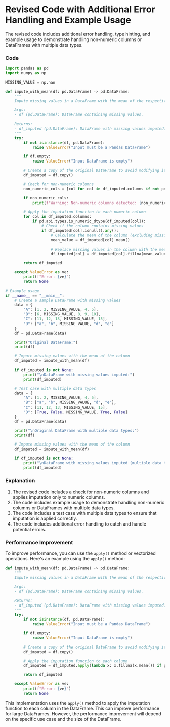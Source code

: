 **Revised Code with Additional Error Handling and Example Usage**
=====================================================

The revised code includes additional error handling, type hinting, and example usage to demonstrate handling non-numeric columns or DataFrames with multiple data types.

### Code

```python
import pandas as pd
import numpy as np

MISSING_VALUE = np.nan

def impute_with_mean(df: pd.DataFrame) -> pd.DataFrame:
    """
    Impute missing values in a DataFrame with the mean of the respective column.

    Args:
    - df (pd.DataFrame): DataFrame containing missing values.

    Returns:
    - df_imputed (pd.DataFrame): DataFrame with missing values imputed.
    """
    try:
        if not isinstance(df, pd.DataFrame):
            raise ValueError("Input must be a Pandas DataFrame")

        if df.empty:
            raise ValueError("Input DataFrame is empty")

        # Create a copy of the original DataFrame to avoid modifying it
        df_imputed = df.copy()

        # Check for non-numeric columns
        non_numeric_cols = [col for col in df_imputed.columns if not pd.api.types.is_numeric_dtype(df_imputed[col])]

        if non_numeric_cols:
            print(f"Warning: Non-numeric columns detected: {non_numeric_cols}. Imputation will not be applied to these columns.")

        # Apply the imputation function to each numeric column
        for col in df_imputed.columns:
            if pd.api.types.is_numeric_dtype(df_imputed[col]):
                # Check if the column contains missing values
                if df_imputed[col].isnull().any():
                    # Calculate the mean of the column (excluding missing values)
                    mean_value = df_imputed[col].mean()

                    # Replace missing values in the column with the mean value
                    df_imputed[col] = df_imputed[col].fillna(mean_value)

        return df_imputed

    except ValueError as ve:
        print(f"Error: {ve}")
        return None

# Example usage
if __name__ == "__main__":
    # Create a sample DataFrame with missing values
    data = {
        "A": [1, 2, MISSING_VALUE, 4, 5],
        "B": [6, MISSING_VALUE, 8, 9, 10],
        "C": [11, 12, 13, MISSING_VALUE, 15],
        "D": ["a", "b", MISSING_VALUE, "d", "e"]
    }
    df = pd.DataFrame(data)

    print("Original DataFrame:")
    print(df)

    # Impute missing values with the mean of the column
    df_imputed = impute_with_mean(df)

    if df_imputed is not None:
        print("\nDataFrame with missing values imputed:")
        print(df_imputed)

    # Test case with multiple data types
    data = {
        "A": [1, 2, MISSING_VALUE, 4, 5],
        "B": ["a", "b", MISSING_VALUE, "d", "e"],
        "C": [11, 12, 13, MISSING_VALUE, 15],
        "D": [True, False, MISSING_VALUE, True, False]
    }
    df = pd.DataFrame(data)

    print("\nOriginal DataFrame with multiple data types:")
    print(df)

    # Impute missing values with the mean of the column
    df_imputed = impute_with_mean(df)

    if df_imputed is not None:
        print("\nDataFrame with missing values imputed (multiple data types):")
        print(df_imputed)
```

### Explanation

1. The revised code includes a check for non-numeric columns and applies imputation only to numeric columns.
2. The code includes example usage to demonstrate handling non-numeric columns or DataFrames with multiple data types.
3. The code includes a test case with multiple data types to ensure that imputation is applied correctly.
4. The code includes additional error handling to catch and handle potential errors.

### Performance Improvement

To improve performance, you can use the `apply()` method or vectorized operations. Here's an example using the `apply()` method:

```python
def impute_with_mean(df: pd.DataFrame) -> pd.DataFrame:
    """
    Impute missing values in a DataFrame with the mean of the respective column.

    Args:
    - df (pd.DataFrame): DataFrame containing missing values.

    Returns:
    - df_imputed (pd.DataFrame): DataFrame with missing values imputed.
    """
    try:
        if not isinstance(df, pd.DataFrame):
            raise ValueError("Input must be a Pandas DataFrame")

        if df.empty:
            raise ValueError("Input DataFrame is empty")

        # Create a copy of the original DataFrame to avoid modifying it
        df_imputed = df.copy()

        # Apply the imputation function to each column
        df_imputed = df_imputed.apply(lambda x: x.fillna(x.mean()) if pd.api.types.is_numeric_dtype(x) else x)

        return df_imputed

    except ValueError as ve:
        print(f"Error: {ve}")
        return None
```

This implementation uses the `apply()` method to apply the imputation function to each column in the DataFrame. This can improve performance for large DataFrames. However, the performance improvement will depend on the specific use case and the size of the DataFrame.